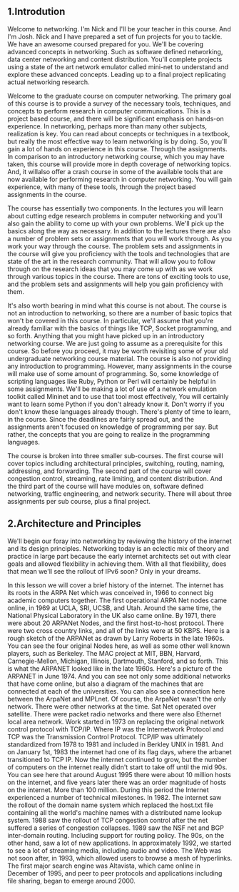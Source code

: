 ## 1.Introdution

Welcome to networking. I'm Nick and I'll be your teacher in this course. And I'm Josh. Nick and I have prepared a set of fun projects for you to tackle. We have an awesome coursed prepared for you. We'll be covering advanced concepts in networking. Such as software defined networking, data center networking and content distribution. You'll complete projects using a state of the art network emulator called mini-net to understand and explore these advanced concepts. Leading up to a final project replicating actual networking research.

Welcome to the graduate course on computer networking. The primary goal of this course is to provide a survey of the necessary tools, techniques, and concepts to perform research in computer communications. This is a project based course, and there will be significant emphasis on hands-on experience. In networking, perhaps more than many other subjects, realization is key. You can read about concepts or techniques in a textbook, but really the most effective way to learn networking is by doing. So, you'll gain a lot of hands on experience in this course. Through the assignments. In comparison to an introductory networking course, which you may have taken, this course will provide more in depth coverage of networking topics. And, it willalso offer a crash course in some of the available tools that are now available for performing research in computer networking. You will gain experience, with many of these tools, through the project based assignments in the course.

The course has essentially two components. In the lectures you will learn about cutting edge research problems in computer networking and you'll also gain the ability to come up with your own problems. We'll pick up the basics along the way as necessary. In addition to the lectures there are also a number of problem sets or assignments that you will work through. As you work your way through the course. The problem sets and assignments in the course will give you proficiency with the tools and technologies that are state of the art in the research community. That will allow you to follow through on the research ideas that you may come up with as we work through various topics in the course. There are tons of exciting tools to use, and the problem sets and assignments will help you gain proficiency with them.

It's also worth bearing in mind what this course is not about. The course is not an introduction to networking, so there are a number of basic topics that won't be covered in this course. In particular, we'll assume that you're already familiar with the basics of things like TCP, Socket programming, and so forth. Anything that you might have picked up in an introductory networking course. We are just going to assume as a prerequisite for this course. So before you proceed, it may be worth revisiting some of your old undergraduate networking course material. The course is also not providing any introduction to programming. However, many assignments in the course will make use of some amount of programming. So, some knowledge of scripting languages like Ruby, Python or Perl will certainly be helpful in some assignments. We'll be making a lot of use of a network emulation toolkit called Mininet and to use that tool most effectively, You will certainly want to learn some Python if you don't already know it. Don't worry if you don't know these languages already though. There's plenty of time to learn, in the course. Since the deadlines are fairly spread out, and the assignments aren't focused on knowledge of programming per say. But rather, the concepts that you are going to realize in the programming languages.

The course is broken into three smaller sub-courses. The first course will cover topics including architectural principles, switching, routing, naming, addressing, and forwarding. The second part of the course will cover congestion control, streaming, rate limiting, and content distribution. And the third part of the course will have modules on, software defined networking, traffic engineering, and network security. There will about three assignments per sub course, plus a final project.

## 2.Architecture and Principles

We'll begin our foray into networking by reviewing the history of the internet and its design principles. Networking today is an eclectic mix of theory and practice in large part because the early internet architects set out with clear goals and allowed flexibility in achieving them. With all that flexibility, does that mean we'll see the rollout of IPv6 soon? Only in your dreams.

In this lesson we will cover a brief history of the internet. The internet has its roots in the ARPA Net which was conceived in, 1966 to connect big academic computers together. The first operational ARPA Net nodes came online, in 1969 at UCLA, SRI, UCSB, and Utah. Around the same time, the National Physical Laboratory in the UK also came online. By 1971, there were about 20 ARPANet Nodes, and the first host-to-host protocol. There were two cross country links, and all of the links were at 50 KBPS. Here is a rough sketch of the ARPANet as drawn by Larry Roberts in the late 1960s. You can see the four original Nodes here, as well as some other well known players, such as Berkeley. The MAC project at MIT, BBN, Harvard, Carnegie-Mellon, Michigan, Illinois, Dartmouth, Stanford, and so forth. This is what the ARPANET looked like in the late 1960s. Here's a picture of the ARPANET in June 1974. And you can see not only some additional networks that have come online, but also a diagram of the machines that are connected at each of the universities. You can also see a connection here between the ArpaNet and MPLnet. Of course, the ArpaNet wasn't the only network. There were other networks at the time. Sat Net operated over satellite. There were packet radio networks and there were also Ethernet local area network. Work started in 1973 on replacing the original network control protocol with TCP/IP. Where IP was the Internetwork Protocol and TCP was the Transmission Control Protocol. TCP/IP was ultimately standardized from 1978 to 1981 and included in Berkley UNIX in 1981. And on January 1st, 1983 the internet had one of its flag days, where the arbanet transitioned to TCP IP. Now the internet continued to grow, but the number of computers on the internet really didn't start to take off until the mid 90s. You can see here that around August 1995 there were about 10 million hosts on the internet, and five years later there was an order magnitude of hosts on the internet. More than 100 million. During this period the Internet experienced a number of technical milestones. In 1982. The internet saw the rollout of the domain name system which replaced the host.txt file containing all the world's machine names with a distributed name lookup system. 1988 saw the rollout of TCP congestion control after the net suffered a series of congestion collapses. 1989 saw the NSF net and BGP inter-domain routing. Including support for routing policy. The 90s, on the other hand, saw a lot of new applications. In approximately 1992, we started to see a lot of streaming media, including audio and video. The Web was not soon after, in 1993, which allowed users to browse a mesh of hyperlinks. The first major search engine was Altavista, which came online in December of 1995, and peer to peer protocols and applications including file sharing, began to emerge around 2000.




